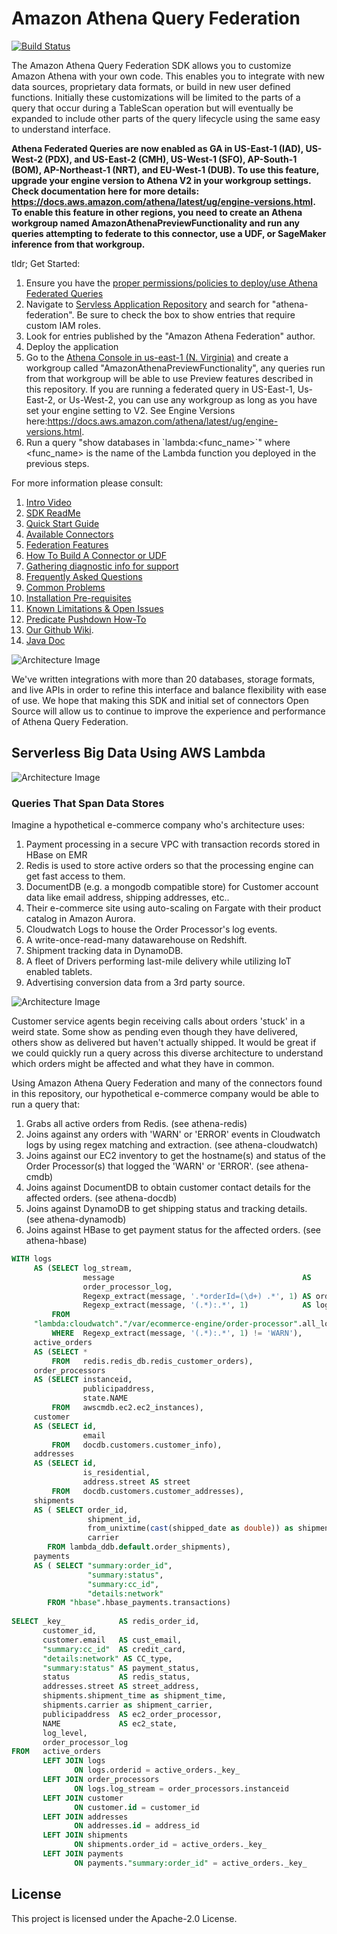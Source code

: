 # Amazon Athena Query Federation

[![Build Status](https://github.com/awslabs/aws-athena-query-federation/workflows/Java%20CI%20Push/badge.svg)](https://github.com/awslabs/aws-athena-query-federation/actions)

The Amazon Athena Query Federation SDK allows you to customize Amazon Athena with your own code. This enables you to integrate with new data sources, proprietary data formats, or build in new user defined functions. Initially these customizations will be limited to the parts of a query that occur during a TableScan operation but will eventually be expanded to include other parts of the query lifecycle using the same easy to understand interface.


**Athena Federated Queries are now enabled as GA in US-East-1 (IAD), US-West-2 (PDX), and US-East-2 (CMH), US-West-1 (SFO), AP-South-1 (BOM), AP-Northeast-1 (NRT), and EU-West-1 (DUB). To use this feature, upgrade your engine version to Athena V2 in your workgroup settings. Check documentation here for more details: https://docs.aws.amazon.com/athena/latest/ug/engine-versions.html.  To enable this feature in other regions, you need to create an Athena workgroup named AmazonAthenaPreviewFunctionality and run any queries attempting to federate to this connector, use a UDF, or SageMaker inference from that workgroup.**

tldr; Get Started:
1. Ensure you have the [proper permissions/policies to deploy/use Athena Federated Queries](https://docs.aws.amazon.com/athena/latest/ug/federated-query-iam-access.html)
1. Navigate to [Servless Application Repository](https://console.aws.amazon.com/serverlessrepo/home#/available-applications) and search for "athena-federation". Be sure to check the box to show entries that require custom IAM roles. 
1. Look for entries published by the "Amazon Athena Federation" author.
1. Deploy the application
1. Go to the [Athena Console in us-east-1 (N. Virginia)](https://console.aws.amazon.com/athena/home) and create a workgroup called "AmazonAthenaPreviewFunctionality", any queries run from that workgroup will be able to use Preview features described in this repository. If you are running a federated query in US-East-1, Us-East-2, or Us-West-2, you can use any workgroup as long as you have set your engine setting to V2. See Engine Versions here:https://docs.aws.amazon.com/athena/latest/ug/engine-versions.html. 
1. Run a query "show databases in \`lambda:<func_name>\`" where <func_name> is the name of the Lambda function you deployed in the previous steps.

For more information please consult:

 1. [Intro Video](https://www.youtube.com/watch?v=tZia_5qxPkY&feature=youtu.be)
 1. [SDK ReadMe](https://github.com/awslabs/aws-athena-query-federation/blob/master/athena-federation-sdk/README.md)
 1. [Quick Start Guide](https://github.com/awslabs/aws-athena-query-federation/tree/master/athena-example)
 1. [Available Connectors](https://github.com/awslabs/aws-athena-query-federation/wiki/Available-Connectors)
 1. [Federation Features](https://github.com/awslabs/aws-athena-query-federation/wiki/Features)
 1. [How To Build A Connector or UDF](https://github.com/awslabs/aws-athena-query-federation/wiki/How_To_Build_A_Connector_or_UDF)
 1. [Gathering diagnostic info for support](https://github.com/awslabs/aws-athena-query-federation/wiki/Gather_Diagnostic_Info)
 1. [Frequently Asked Questions](https://github.com/awslabs/aws-athena-query-federation/wiki/FAQ)
 1. [Common Problems](https://github.com/awslabs/aws-athena-query-federation/wiki/Common_Problems)
 1. [Installation Pre-requisites](https://github.com/awslabs/aws-athena-query-federation/wiki/Installation_Prerequisites)
 1. [Known Limitations & Open Issues](https://github.com/awslabs/aws-athena-query-federation/wiki/Limitations_And_Issues)
 1. [Predicate Pushdown How-To](https://github.com/awslabs/aws-athena-query-federation/wiki/Predicate-Pushdown-How-To)
 1. [Our Github Wiki](https://github.com/awslabs/aws-athena-query-federation/wiki).
 1. [Java Doc](https://awslabs.github.io/aws-athena-query-federation/)

![Architecture Image](https://github.com/awslabs/aws-athena-query-federation/blob/master/docs/img/athena_federation_summary.png?raw=true)

We've written integrations with more than 20 databases, storage formats, and live APIs in order to refine this interface and balance flexibility with ease of use. We hope that making this SDK and initial set of connectors Open Source will allow us to continue to improve the experience and performance of Athena Query Federation.

## Serverless Big Data Using AWS Lambda

![Architecture Image](https://github.com/awslabs/aws-athena-query-federation/blob/master/docs/img/athena_federation_flow.png?raw=true)

### Queries That Span Data Stores

Imagine a hypothetical e-commerce company who's architecture uses:

1. Payment processing in a secure VPC with transaction records stored in HBase on EMR
2. Redis is used to store active orders so that the processing engine can get fast access to them.
3. DocumentDB (e.g. a mongodb compatible store) for Customer account data like email address, shipping addresses, etc..
4. Their e-commerce site using auto-scaling on Fargate with their product catalog in Amazon Aurora.
5. Cloudwatch Logs to house the Order Processor's log events.
6. A write-once-read-many datawarehouse on Redshift.
7. Shipment tracking data in DynamoDB.
8. A fleet of Drivers performing last-mile delivery while utilizing IoT enabled tablets. 
9. Advertising conversion data from a 3rd party source.

![Architecture Image](https://github.com/awslabs/aws-athena-query-federation/blob/master/docs/img/athena_federation_demo.png?raw=true)

Customer service agents begin receiving calls about orders 'stuck' in a weird state. Some show as pending even though they have delivered, others show as delivered but haven't actually shipped. It would be great if we could quickly run a query across this diverse architecture to understand which orders might be affected and what they have in common.

Using Amazon Athena Query Federation and many of the connectors found in this repository, our hypothetical e-commerce company would be able to run a query that:

1. Grabs all active orders from Redis. (see athena-redis)
2. Joins against any orders with 'WARN' or 'ERROR' events in Cloudwatch logs by using regex matching and extraction. (see athena-cloudwatch)
3. Joins against our EC2 inventory to get the hostname(s) and status of the Order Processor(s) that logged the 'WARN' or 'ERROR'. (see athena-cmdb)
4. Joins against DocumentDB to obtain customer contact details for the affected orders. (see athena-docdb)
5. Joins against DynamoDB to get shipping status and tracking details. (see athena-dynamodb)
6. Joins against HBase to get payment status for the affected orders. (see athena-hbase)


```sql
WITH logs 
     AS (SELECT log_stream, 
                message                                          AS 
                order_processor_log, 
                Regexp_extract(message, '.*orderId=(\d+) .*', 1) AS orderId, 
                Regexp_extract(message, '(.*):.*', 1)            AS log_level 
         FROM 
     "lambda:cloudwatch"."/var/ecommerce-engine/order-processor".all_log_streams 
         WHERE  Regexp_extract(message, '(.*):.*', 1) != 'WARN'), 
     active_orders 
     AS (SELECT * 
         FROM   redis.redis_db.redis_customer_orders), 
     order_processors 
     AS (SELECT instanceid, 
                publicipaddress, 
                state.NAME 
         FROM   awscmdb.ec2.ec2_instances), 
     customer 
     AS (SELECT id, 
                email 
         FROM   docdb.customers.customer_info), 
     addresses 
     AS (SELECT id, 
                is_residential, 
                address.street AS street 
         FROM   docdb.customers.customer_addresses),
     shipments 
     AS ( SELECT order_id, 
                 shipment_id, 
                 from_unixtime(cast(shipped_date as double)) as shipment_time,
                 carrier
        FROM lambda_ddb.default.order_shipments),
     payments
     AS ( SELECT "summary:order_id", 
                 "summary:status", 
                 "summary:cc_id", 
                 "details:network" 
        FROM "hbase".hbase_payments.transactions)
         
SELECT _key_            AS redis_order_id, 
       customer_id, 
       customer.email   AS cust_email, 
       "summary:cc_id"  AS credit_card,
       "details:network" AS CC_type,
       "summary:status" AS payment_status,
       status           AS redis_status, 
       addresses.street AS street_address, 
       shipments.shipment_time as shipment_time,
       shipments.carrier as shipment_carrier,
       publicipaddress  AS ec2_order_processor, 
       NAME             AS ec2_state, 
       log_level, 
       order_processor_log 
FROM   active_orders 
       LEFT JOIN logs 
              ON logs.orderid = active_orders._key_ 
       LEFT JOIN order_processors 
              ON logs.log_stream = order_processors.instanceid 
       LEFT JOIN customer 
              ON customer.id = customer_id 
       LEFT JOIN addresses 
              ON addresses.id = address_id 
       LEFT JOIN shipments
              ON shipments.order_id = active_orders._key_
       LEFT JOIN payments
              ON payments."summary:order_id" = active_orders._key_
```

## License

This project is licensed under the Apache-2.0 License.
